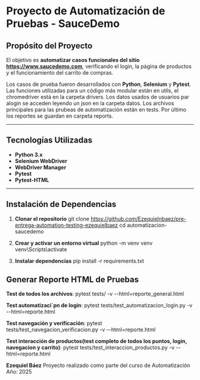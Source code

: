 #  Proyecto de Automatización de Pruebas - SauceDemo

##  Propósito del Proyecto

El objetivo es **automatizar casos funcionales del sitio https://www.saucedemo.com**, verificando el login, la página de productos y el funcionamiento del carrito de compras.

Los casos de prueba fueron desarrollados con **Python**, **Selenium** y **Pytest**.
Las funciones utilizadas para un código más modular están en utils, el chromedriver está en la carpeta drivers.
Los datos usados de usuarios par alogin se acceden leyendo un json en la carpeta datos.
Los archivos principales para las prubeas de automatización están en tests.
Por último los reportes se guardan en carpeta reports.

---

## Tecnologías Utilizadas
- **Python 3.x**
- **Selenium WebDriver**
- **WebDriver Manager**
- **Pytest**
- **Pytest-HTML**

---

## Instalación de Dependencias

1. **Clonar el repositorio**
   git clone https://github.com/Ezequielnbaez/pre-entrega-automation-testing-ezequielbaez
   cd automatizacion-saucedemo

2. **Crear y activar un entorno virtual**
   python -m venv venv
   venv\Scripts\activate

3. **Instalar dependencias**
   pip install -r requirements.txt


## Generar Reporte HTML de Pruebas


**Test de todos los archivos**:
pytest tests/ -v --html=reporte_general.html

**Test automatizaci´pn de login**:
pytest tests/test_automatizacion_login.py -v --html=reporte.html

**Test navegación y verificación**:
pytest tests/test_navegacion_verificacion.py -v --html=reporte.html

**Test interacción de productos(test completo de todos los puntos, login, navegacion y carrito)**:
pytest tests/test_interaccion_productos.py -v --html=reporte.html

**Ezequiel Báez**
Proyecto realizado como parte del curso de Automatización
Año: 2025
